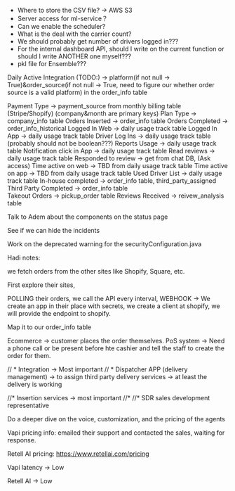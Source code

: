 -   Where to store the CSV file?  -> AWS S3
-   Server access for ml-service？
-   Can we enable the scheduler? 
-   What is the deal with the carrier count?
-   We should probably get number of drivers logged in???
-   For the internal dashboard API, should I write on the current function or should I write ANOTHER one myself???
-   pkl file for Ensemble???


Daily
Active Integration (TODO:)  -> platform(if not null -> True)&order_source(if not null -> True, need to figure our whether order source is a valid platform) in the order_info table

Payment Type                -> payment_source from monthly billing table (Stripe/Shopify)  (company&month are primary keys)
Plan Type                   -> company_info table
Orders Inserted             -> order_info table
Orders Completed            -> order_info_historical
Logged In Web               -> daily usage track table
Logged In App               -> daily usage track table
Driver Log Ins              -> daily usage track table (probably should not be boolean???)
Reports Usage               -> daily usage track table
Notification click in App   -> daily usage track table
Read reviews                -> daily usage track table
Responded to review         -> get from chat DB, (Ask access)
Time active on web          -> TBD from daily usage track table
Time active on app          -> TBD from daily usage track table
Used Driver List            -> daily usage track table
In-house completed          -> order_info table, third_party_assigned
Third Party Completed       -> order_info table  
Takeout Orders              -> pickup_order table
Reviews Received            -> reivew_analysis table








Talk to Adem about the components on the status page

See if we can hide the incidents 

Work on the deprecated warning for the securityConfiguration.java



Hadi notes:

we fetch orders from the other sites like Shopify, Square, etc.

First explore their sites,

POLLING their orders, we call the API every interval, 
WEBHOOK -> We create an app in their place with secrets, we create a client at shopify, we will provide the endpoint to shopify. 

Map it to our order_info table


Ecommerce -> customer places the order themselves. 
PoS system -> Need a phone call or be present before hte cashier and tell the staff to create the order for them. 






<!-- TODO: Focus on component right now -->
// * Integration -> Most important
// * Dispatcher APP (delivery management) -> to assign third party delivery services -> at least the delivery is working

//* Insertion services -> most important
//*
//* SDR sales development representative


Do a deeper dive on the voice, customization, and the pricing of the agents


Vapi pricing info: emailed their support and contacted the sales, waiting for response.

Retell AI pricing: https://www.retellai.com/pricing

Vapi latency -> Low 

Retell AI -> Low

